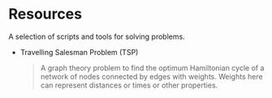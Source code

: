 # Resources

A selection of scripts and tools for solving problems.

- Travelling Salesman Problem (TSP)
  > A graph theory problem to find the optimum Hamiltonian cycle of a network of nodes connected by edges with weights. Weights here can represent distances or times or other properties.

